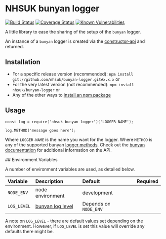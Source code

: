 # NHSUK bunyan logger

[![Build Status](https://travis-ci.org/nhsuk/bunyan-logger.svg?branch=master)](https://travis-ci.org/nhsuk/bunyan-logger)
[![Coverage Status](https://coveralls.io/repos/github/nhsuk/bunyan-logger/badge.svg)](https://coveralls.io/github/nhsuk/bunyan-logger)
[![Known Vulnerabilities](https://snyk.io/test/github/nhsuk/bunyan-logger/badge.svg)](https://snyk.io/test/github/nhsuk/bunyan-logger)

A little library to ease the sharing of the setup of the `bunyan` logger.

An instance of a `bunyan` logger is created via the [constructor-api](https://github.com/trentm/node-bunyan#constructor-api) and returned.


## Installation

* For a specific release version (recommended): `npm install git://github.com/nhsuk/bunyan-logger.git#x.x.x` or
* For the very latest version (not recommended): `npm install nhsuk/bunyan-logger` or
* Any of the other ways to [install an npm package](https://docs.npmjs.com/cli/install)

## Usage

```
const log = require('nhsuk-bunyan-logger')('LOGGER-NAME');

log.METHOD('message goes here');
```

Where `LOGGER-NAME` is the name you want for the logger.
Where `METHOD` is any of the supported bunyan [logger methods](https://github.com/trentm/node-bunyan#log-method-api).
Check out the [bunyan documentation](https://www.npmjs.com/package/bunyan) for additional information on the API.

## Environment Variables

A number of environment variables are used, as detailed below.

| Variable                         | Description                                                                            | Default                  | Required        |
|:---------------------------------|:---------------------------------------------------------------------------------------|:-------------------------|-----------------|
| `NODE_ENV`                       | node environment                                                                       | development              |                 |
| `LOG_LEVEL`                      | [bunyan log level](https://github.com/trentm/node-bunyan#levels)                       | Depends on `NODE_ENV`    |                 |

A note on `LOG_LEVEL` - there are default values set depending on the environment. However, if `LOG_LEVEL` is set this value will override any defaults there might be. 

